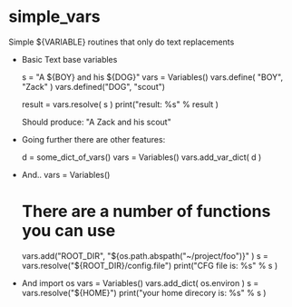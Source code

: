 # simple_vars
Simple ${VARIABLE} routines that only do text replacements

* Basic Text base variables

	s = "A ${BOY} and his ${DOG}"
	vars = Variables()
	vars.define( "BOY", "Zack" )
	vars.defined("DOG", "scout")

	result = vars.resolve( s )
	print("result: %s" % result )

    Should produce:
	"A Zack and his scout"

* Going further there are other features:

	d = some_dict_of_vars()
	vars = Variables()
	vars.add_var_dict( d )

* And..
	vars = Variables()
	# There are a number of functions you can use
	vars.add("ROOT_DIR", "${os.path.abspath("~/project/foo")}" )
	s = vars.resolve("${ROOT_DIR}/config.file")
	print("CFG file is: %s" % s )

* And
	import os
	vars = Variables()
	vars.add_dict( os.environ )
	s = vars.resolve("${HOME}")
	print("your home direcory is: %s"  % s )
	

